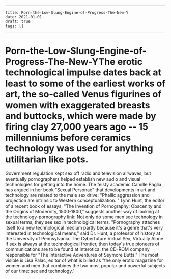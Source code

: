 
---
    title: Porn-the-Low-Slung-Engine-of-Progress-The-New-Y
    date: 2021-01-01    
    draft: true
    tags: []
---
# Porn-the-Low-Slung-Engine-of-Progress-The-New-YThe erotic technological impulse dates back at least to some of the earliest works of art, the so-called Venus figurines of women with exaggerated breasts and buttocks, which were made by firing clay 27,000 years ago -- 15 millenniums before ceramics technology was used for anything utilitarian like pots.
Government regulation kept sex off radio and television airwaves, but eventually pornographers helped establish new audio and visual technologies for getting into the home.
The feisty academic Camille Paglia has argued in her book "Sexual Personae" that developments in art and technology are related to the male sex drive: "Phallic aggression and projection are intrinsic to Western conceptualization.
"
Lynn Hunt, the editor of a recent book of essays, "The Invention of Pornography: Obscenity and the Origins of Modernity, 1500-1800," suggests another way of looking at the technology-pornography link: Not only do some men see technology in sexual terms, they see sex in technological terms.
"Pornography attaches itself to a new technological medium partly because it's a genre that's very interested in technological means," said Dr. Hunt, a professor of history at the University of Pennsylvania.
The Cyberfuture Virtual Sex, Virtually Alone
If sex is always at the technological frontier, then today's true pioneers of communications are to be found at Interotica, the CD-ROM company responsible for "The Interactive Adventures of Seymore Butts."
The most visible is Lisa Palac, editor of what is billed as "the only erotic magazine for women and men that combines the two most popular and powerful subjects of our time: sex and technology."
